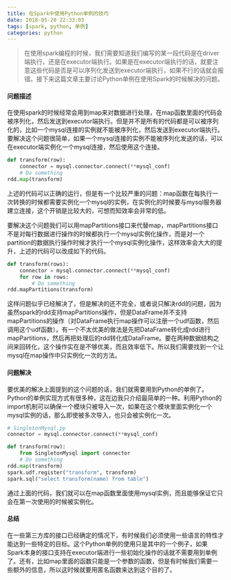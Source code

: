 ```yaml
---
title: 在Spark中使用Python单例的技巧
date: 2018-05-20 22:33:03
tags: [spark, python, 单例]
categories: python
---
```

> 在使用spark编程的时候，我们需要知道我们编写的某一段代码是在driver端执行，还是在executor端执行。如果是在executor端执行的话，就要注意这些代码是否是可以序列化发送到executor端执行，如果不行的话就会报错。接下来这篇文章主要讨论Python单例在使用Spark的时候解决的问题。

#### 问题描述

在使用spark的时候经常会用到map来对数据进行处理，在map函数里面的代码会被序列化，然后发送到executor端执行。但是并不是所有的代码都是可以被序列化的，比如一个mysql连接的实例就不能被序列化，然后发送到executor端执行。要解决这个问题很简单，如果一个mysql连接的实例不能被序列化发送的话，可以在executor端实例化一个mysql连接，然后使用这个连接。
```python
def transform(row):
    connector = mysql.connector.connect(**mysql_conf)
    # Do something
rdd.map(transform)
```
上述的代码可以正确的运行，但是有一个比较严重的问题：map函数在每执行一次转换的时候都需要实例化一个mysql的实例，在实例化的时候要与mysql服务器建立连接，这个开销是比较大的，可想而知效率会非常的低。

要解决这个问题我们可以用mapPartitions接口来代替map，mapPartitions接口不是对每行数据进行操作的时候都执行一个mysql实例化操作，而是对一个partition的数据执行操作时候才执行一个mysql实例化操作，这样效率会大大的提升，上述的代码可以改成如下的代码。
```python
def transform(rows):
    connector = mysql.connector.connect(**mysql_conf)
    for row in rows:
        # Do something
rdd.mapPartitions(transform)
```
这样问题似乎已经解决了，但是解决的还不完全，或者说只解决rdd的问题，因为虽然spark的rdd支持mapPartitions操作，但是DataFrame并不支持mapPartitions的操作（对DataFrame执行map操作可以注册一个udf函数，然后调用这个udf函数）。有一个不太优美的做法是先把DataFrame转化成rdd进行mapPartitions，然后再把处理后的rdd转化成DataFrame。要在两种数据结构之间来回转化，这个操作实在是不够优美，而且效率低下。所以我们需要找到一个让mysql在map操作中只实例化一次的方法。

#### 问题解决

要优美的解决上面提到的这个问题的话，我们就需要用到Python的单例了。Python的单例实现方式有很多种，这在边我只介绍最简单的一种。利用Python的import机制可以确保一个模块只被导入一次，如果在这个模块里面实例化一个mysql实例的话，那么即使被多次导入，也只会被实例化一次。
```python
# SingletonMysql.py
connector = mysql.connector.connect(**mysql_conf)
```
```python
def transform(row):
    from SingletonMysql import connector
    # Do something
rdd.map(transform)
spark.udf.register("transform", transform)
spark.sql("select transform(name) from table")
```
通过上面的代码，我们就可以在map函数里面使用mysql实例，而且能够保证它只会在第一次使用的时候被实例化。

#### 总结

在一些第三方库的接口已经确定的情况下，有时候我们必须使用一些语言的特性才能达到一些特定的目标。这个Python单例的使用只是其中的一个例子，如果Spark本身的接口支持在executor端进行一些初始化操作的话就不需要用到单例了。还有，比如map里面的函数只能是一个参数的函数，但是有时候我们需要一些额外的信息，所以这时候就要用匿名函数来达到这个目的了。